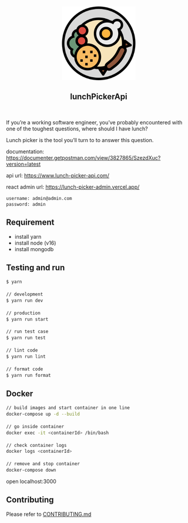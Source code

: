 <p align="center">
  <img width="200px" src="https://github.com/yeukfei02/lunchPickerApi/blob/master/readme-icon.png"><br/>
  <h2 align="center">lunchPickerApi</h2>
</p>

<p align="center">
  <a href="https://codecov.io/gh/yeukfei02/lunchPickerApi"><img src="https://codecov.io/gh/yeukfei02/lunchPickerApi/branch/master/graph/badge.svg" alt=""></a>
  <a href="https://discord.gg/YjcunjA"><img src="https://img.shields.io/discord/709269061879595018" alt=""></a>
</p>

If you’re a working software engineer, you’ve probably encountered with one of the toughest questions, where should I have lunch?

Lunch picker is the tool you’ll turn to to answer this question.

documentation: <https://documenter.getpostman.com/view/3827865/SzezdXuc?version=latest>

api url: <https://www.lunch-picker-api.com/>

react admin url: <https://lunch-picker-admin.vercel.app/>

```text
username: admin@admin.com
password: admin
```

## Requirement

- install yarn
- install node (v16)
- install mongodb

## Testing and run

```zsh
$ yarn

// development
$ yarn run dev

// production
$ yarn run start

// run test case
$ yarn run test

// lint code
$ yarn run lint

// format code
$ yarn run format
```

## Docker

```zsh
// build images and start container in one line
docker-compose up -d --build

// go inside container
docker exec -it <containerId> /bin/bash

// check container logs
docker logs <containerId>

// remove and stop container
docker-compose down
```

open localhost:3000

## Contributing

Please refer to [CONTRIBUTING.md](https://github.com/yeukfei02/lunchPickerApi/blob/master/CONTRIBUTING.md)
